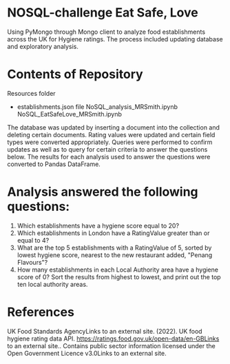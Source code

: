 # NOSQL-challenge Eat Safe, Love

Using PyMongo through Mongo client to analyze food establishments across the UK for Hygiene ratings. The process included updating database and exploratory analysis.

# Contents of Repository
Resources folder
  - establishments.json file
NoSQL_analysis_MRSmith.ipynb
NoSQL_EatSafeLove_MRSmith.ipynb

The database was updated by inserting a document into the collection and deleting certain documents. Rating values were updated and certain field types were converted appropriately. Queries were performed to confirm updates as well as to query for certain criteria to answer the questions below. The results for each analysis used to answer the questions were converted to Pandas DataFrame.

# Analysis answered the following questions:
1) Which establishments have a hygiene score equal to 20?
2)  Which establishments in London have a RatingValue greater than or equal to 4?
3)  What are the top 5 establishments with a RatingValue of 5, sorted by lowest hygiene score, nearest to the new restaurant added, "Penang Flavours"?
4)  How many establishments in each Local Authority area have a hygiene score of 0? Sort the results from highest to lowest, and print out the top ten local authority areas.

# References
UK Food Standards AgencyLinks to an external site. (2022). UK food hygiene rating data API. https://ratings.food.gov.uk/open-data/en-GBLinks to an external site.. Contains public sector information licensed under the Open Government Licence v3.0Links to an external site.
